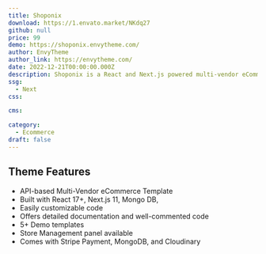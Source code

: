 ```yaml
---
title: Shoponix
download: https://1.envato.market/NKdq27
github: null
price: 99
demo: https://shoponix.envytheme.com/
author: EnvyTheme 
author_link: https://envytheme.com/
date: 2022-12-21T00:00:00.000Z
description: Shoponix is a React and Next.js powered multi-vendor eCommerce template that is fully functional and ready to use. This API-based template is built using React & NextJS, MongoDB, and semantic UI react.
ssg:
  - Next
css:

cms:

category:
  - Ecommerce
draft: false
---
```

## Theme Features

- API-based Multi-Vendor eCommerce Template
- Built with React 17+, Next.js 11, Mongo DB,
- Easily customizable code
- Offers detailed documentation and well-commented code
- 5+ Demo templates
- Store Management panel available
- Comes with Stripe Payment, MongoDB, and Cloudinary
